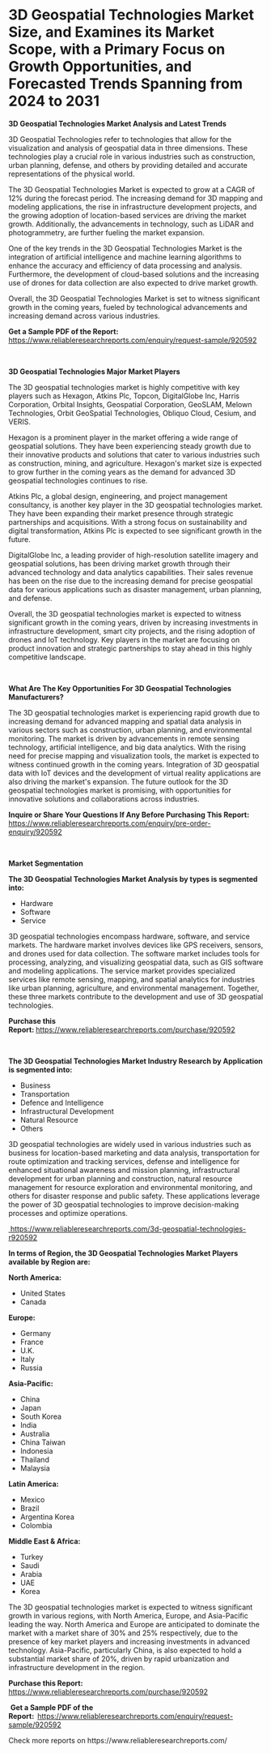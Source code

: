 <p><h1>3D Geospatial Technologies Market Size, and Examines its Market Scope, with a Primary Focus on Growth Opportunities, and Forecasted Trends Spanning from 2024 to 2031</h1></p><p><strong>3D Geospatial Technologies Market Analysis and Latest Trends</strong></p>
<p><p>3D Geospatial Technologies refer to technologies that allow for the visualization and analysis of geospatial data in three dimensions. These technologies play a crucial role in various industries such as construction, urban planning, defense, and others by providing detailed and accurate representations of the physical world.</p><p>The 3D Geospatial Technologies Market is expected to grow at a CAGR of 12% during the forecast period. The increasing demand for 3D mapping and modeling applications, the rise in infrastructure development projects, and the growing adoption of location-based services are driving the market growth. Additionally, the advancements in technology, such as LiDAR and photogrammetry, are further fueling the market expansion.</p><p>One of the key trends in the 3D Geospatial Technologies Market is the integration of artificial intelligence and machine learning algorithms to enhance the accuracy and efficiency of data processing and analysis. Furthermore, the development of cloud-based solutions and the increasing use of drones for data collection are also expected to drive market growth.</p><p>Overall, the 3D Geospatial Technologies Market is set to witness significant growth in the coming years, fueled by technological advancements and increasing demand across various industries.</p></p>
<p><strong>Get a Sample PDF of the Report:&nbsp;</strong> <a href="https://www.reliableresearchreports.com/enquiry/request-sample/920592">https://www.reliableresearchreports.com/enquiry/request-sample/920592</a></p>
<p>&nbsp;</p>
<p><strong>3D Geospatial Technologies Major Market Players</strong></p>
<p><p>The 3D geospatial technologies market is highly competitive with key players such as Hexagon, Atkins Plc, Topcon, DigitalGlobe Inc, Harris Corporation, Orbital Insights, Geospatial Corporation, GeoSLAM, Melown Technologies, Orbit GeoSpatial Technologies, Obliquo Cloud, Cesium, and VERIS. </p><p>Hexagon is a prominent player in the market offering a wide range of geospatial solutions. They have been experiencing steady growth due to their innovative products and solutions that cater to various industries such as construction, mining, and agriculture. Hexagon's market size is expected to grow further in the coming years as the demand for advanced 3D geospatial technologies continues to rise.</p><p>Atkins Plc, a global design, engineering, and project management consultancy, is another key player in the 3D geospatial technologies market. They have been expanding their market presence through strategic partnerships and acquisitions. With a strong focus on sustainability and digital transformation, Atkins Plc is expected to see significant growth in the future.</p><p>DigitalGlobe Inc, a leading provider of high-resolution satellite imagery and geospatial solutions, has been driving market growth through their advanced technology and data analytics capabilities. Their sales revenue has been on the rise due to the increasing demand for precise geospatial data for various applications such as disaster management, urban planning, and defense.</p><p>Overall, the 3D geospatial technologies market is expected to witness significant growth in the coming years, driven by increasing investments in infrastructure development, smart city projects, and the rising adoption of drones and IoT technology. Key players in the market are focusing on product innovation and strategic partnerships to stay ahead in this highly competitive landscape.</p></p>
<p>&nbsp;</p>
<p><strong>What Are The Key Opportunities For 3D Geospatial Technologies Manufacturers?</strong></p>
<p><p>The 3D geospatial technologies market is experiencing rapid growth due to increasing demand for advanced mapping and spatial data analysis in various sectors such as construction, urban planning, and environmental monitoring. The market is driven by advancements in remote sensing technology, artificial intelligence, and big data analytics. With the rising need for precise mapping and visualization tools, the market is expected to witness continued growth in the coming years. Integration of 3D geospatial data with IoT devices and the development of virtual reality applications are also driving the market's expansion. The future outlook for the 3D geospatial technologies market is promising, with opportunities for innovative solutions and collaborations across industries.</p></p>
<p><strong>Inquire or Share Your Questions If Any Before Purchasing This Report:</strong> <a href="https://www.reliableresearchreports.com/enquiry/pre-order-enquiry/920592">https://www.reliableresearchreports.com/enquiry/pre-order-enquiry/920592</a></p>
<p>&nbsp;</p>
<p><strong>Market Segmentation</strong></p>
<p><strong>The 3D Geospatial Technologies Market Analysis by types is segmented into:</strong></p>
<p><ul><li>Hardware</li><li>Software</li><li>Service</li></ul></p>
<p><p>3D geospatial technologies encompass hardware, software, and service markets. The hardware market involves devices like GPS receivers, sensors, and drones used for data collection. The software market includes tools for processing, analyzing, and visualizing geospatial data, such as GIS software and modeling applications. The service market provides specialized services like remote sensing, mapping, and spatial analytics for industries like urban planning, agriculture, and environmental management. Together, these three markets contribute to the development and use of 3D geospatial technologies.</p></p>
<p><strong>Purchase this Report:&nbsp;</strong><a href="https://www.reliableresearchreports.com/purchase/920592">https://www.reliableresearchreports.com/purchase/920592</a></p>
<p>&nbsp;</p>
<p><strong>The 3D Geospatial Technologies Market Industry Research by Application is segmented into:</strong></p>
<p><ul><li>Business</li><li>Transportation</li><li>Defence and Intelligence</li><li>Infrastructural Development</li><li>Natural Resource</li><li>Others</li></ul></p>
<p><p>3D geospatial technologies are widely used in various industries such as business for location-based marketing and data analysis, transportation for route optimization and tracking services, defense and intelligence for enhanced situational awareness and mission planning, infrastructural development for urban planning and construction, natural resource management for resource exploration and environmental monitoring, and others for disaster response and public safety. These applications leverage the power of 3D geospatial technologies to improve decision-making processes and optimize operations.</p></p>
<p><a href="https://www.reliableresearchreports.com/3d-geospatial-technologies-r920592">&nbsp;https://www.reliableresearchreports.com/3d-geospatial-technologies-r920592</a></p>
<p><strong>In terms of Region, the 3D Geospatial Technologies Market Players available by Region are:</strong></p>
<p>
    <p> <strong> North America: </strong>
        <ul>
            <li>United States</li>
            <li>Canada</li>
        </ul>
        </p> 
    <p> <strong> Europe: </strong>
        <ul>
            <li>Germany</li>
            <li>France</li>
            <li>U.K.</li>
            <li>Italy</li>
            <li>Russia</li>
        </ul>
        </p> 
    <p> <strong> Asia-Pacific: </strong>
        <ul>
            <li>China</li>
            <li>Japan</li>
            <li>South Korea</li>
            <li>India</li>
            <li>Australia</li>
            <li>China Taiwan</li>
            <li>Indonesia</li>
            <li>Thailand</li>
            <li>Malaysia</li>
        </ul>
        </p> 
    <p> <strong> Latin America: </strong>
        <ul>
            <li>Mexico</li>
            <li>Brazil</li>
            <li>Argentina Korea</li>
            <li>Colombia</li>
        </ul>
        </p> 
    <p> <strong> Middle East & Africa: </strong>
        <ul>
            <li>Turkey</li>
            <li>Saudi</li>
            <li>Arabia</li>
            <li>UAE</li>
            <li>Korea</li>
        </ul>
    </p>
    </p>
<p><p>The 3D geospatial technologies market is expected to witness significant growth in various regions, with North America, Europe, and Asia-Pacific leading the way. North America and Europe are anticipated to dominate the market with a market share of 30% and 25% respectively, due to the presence of key market players and increasing investments in advanced technology. Asia-Pacific, particularly China, is also expected to hold a substantial market share of 20%, driven by rapid urbanization and infrastructure development in the region.</p></p>
<p><strong>Purchase this Report: </strong><a href="https://www.reliableresearchreports.com/purchase/920592">https://www.reliableresearchreports.com/purchase/920592</a></p>
<p>&nbsp;<strong>Get a Sample PDF of the Report:&nbsp;&nbsp;</strong><a href="https://www.reliableresearchreports.com/enquiry/request-sample/920592">https://www.reliableresearchreports.com/enquiry/request-sample/920592</a></p>
<p><strong></strong></p>
<p>Check more reports on https://www.reliableresearchreports.com/</p>